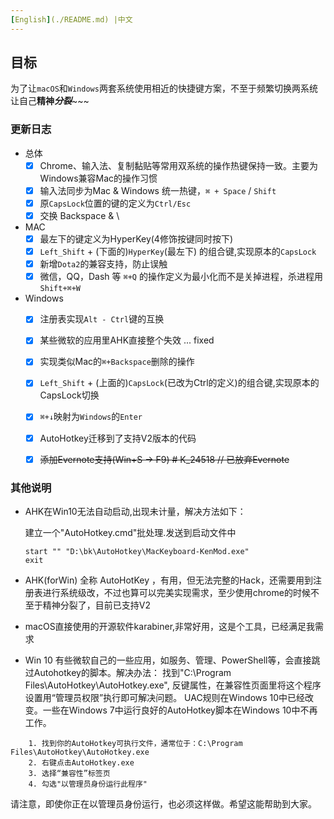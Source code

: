 ```yaml
---
[English](./README.md) |中文
---
```


## 目标

 为了让`macOS`和`Windows`两套系统使用相近的快捷键方案，不至于频繁切换两系统让自己**精神*****分裂***~~~

### 更新日志

- 总体
    - [x] Chrome、输入法、复制黏贴等常用双系统的操作热键保持一致。主要为Windows兼容Mac的操作习惯
    - [x] 输入法同步为Mac & Windows 统一热键，`⌘ + Space` / `Shift`
    - [x] 原`CapsLock`位置的键的定义为`Ctrl/Esc`
    - [x] 交换 Backspace & \
- MAC
    - [x] 最左下的键定义为HyperKey(4修饰按键同时按下)
    - [x] `Left_Shift` + (下面的)`HyperKey`(最左下) 的组合键,实现原本的`CapsLock`
    - [x] 新增`Dota2`的兼容支持，防止误触
    - [x] 微信，QQ，Dash 等 `⌘+Q` 的操作定义为最小化而不是关掉进程，杀进程用 `Shift+⌘+W`
- Windows
    - [x] 注册表实现`Alt - Ctrl`键的互换
    - [x] 某些微软的应用里AHK直接整个失效 ... fixed
    - [x] 实现类似Mac的`⌘+Backspace`删除的操作
    - [x] `Left_Shift` + (上面的)`CapsLock`(已改为Ctrl的定义)的组合键,实现原本的CapsLock切换
    - [x] `⌘+↓`映射为`Windows`的`Enter`
    - [x] AutoHotkey迁移到了支持V2版本的代码
    - [x] ~~添加Evernote支持(Win+S -> F9)  # K_24518 // 已放弃Evernote~~


### 其他说明

- AHK在Win10无法自动启动,出现未计量，解决方法如下：

    建立一个"AutoHotkey.cmd"批处理.发送到启动文件中

    ```shell
    start "" "D:\bk\AutoHotkey\MacKeyboard-KenMod.exe"
    exit
    ```


- AHK(forWin) 全称 AutoHotKey ，有用，但无法完整的Hack，还需要用到注册表进行系统级改，不过也算可以完美实现需求，至少使用chrome的时候不至于精神分裂了，目前已支持V2
- macOS直接使用的开源软件karabiner,非常好用，这是个工具，已经满足我需求
- Win 10 有些微软自己的一些应用，如服务、管理、PowerShell等，会直接跳过Autohotkey的脚本。解决办法：
  找到"C:\Program Files\AutoHotkey\AutoHotkey.exe", 反键属性，在兼容性页面里将这个程序设置用“管理员权限”执行即可解决问题。
  UAC规则在Windows 10中已经改变。一些在Windows 7中运行良好的AutoHotkey脚本在Windows 10中不再工作。
```
	1. 找到你的AutoHotkey可执行文件，通常位于：C:\Program Files\AutoHotkey\AutoHotkey.exe
	2. 右键点击AutoHotkey.exe
	3. 选择“兼容性”标签页
	4. 勾选"以管理员身份运行此程序"
```
  请注意，即使你正在以管理员身份运行，也必须这样做。希望这能帮助到大家。

